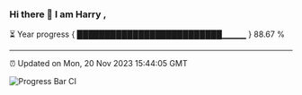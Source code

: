 ### Hi there 👋 I am Harry , 

⏳ Year progress { ██████████████████████████▁▁▁▁ } 88.67 %

---

⏰ Updated on Mon, 20 Nov 2023 15:44:05 GMT

![Progress Bar CI](https://github.com/duykhang68/duykhang68/workflows/Progress%20Bar%20CI/badge.svg)
